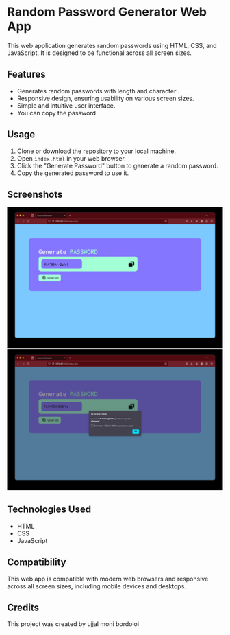 # Random Password Generator Web App

This web application generates random passwords using HTML, CSS, and JavaScript. It is designed to be functional across all screen sizes.

## Features

- Generates random passwords with length and character .
- Responsive design, ensuring usability on various screen sizes.
- Simple and intuitive user interface.
- You can copy the password

## Usage

1. Clone or download the repository to your local machine.
2. Open `index.html` in your web browser.
3. Click the "Generate Password" button to generate a random password.
4. Copy the generated password to use it.

## Screenshots

![Screenshot](./Screenshot%202024-05-11%20at%2019.25.59.jpg)
![Screenshot](./Screenshot%202024-05-11%20at%2019.54.13.jpg)

## Technologies Used

- HTML
- CSS
- JavaScript

## Compatibility

This web app is compatible with modern web browsers and responsive across all screen sizes, including mobile devices and desktops.

## Credits

This project was created by ujjal moni bordoloi
